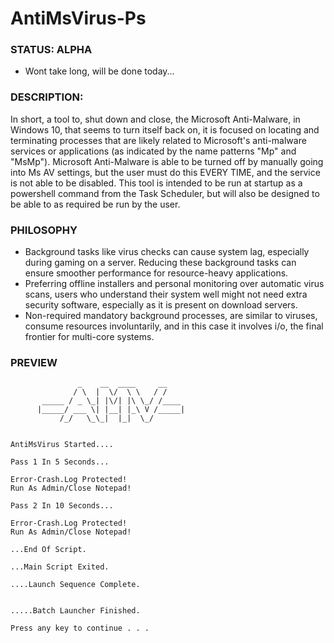 # AntiMsVirus-Ps

### STATUS: ALPHA
- Wont take long, will be done today...

### DESCRIPTION:
In short, a tool to, shut down and close, the Microsoft Anti-Malware, in Windows 10, that seems to turn itself back on, it is focused on locating and terminating processes that are likely related to Microsoft's anti-malware services or applications (as indicated by the name patterns "Mp" and "MsMp"). Microsoft Anti-Malware is able to be turned off by manually going into Ms AV settings, but the user must do this EVERY TIME, and the service is not able to be disabled. This tool is intended to be run at startup as a powershell command from the Task Scheduler, but will also be designed to be able to as required be run by the user. 

### PHILOSOPHY
- Background tasks like virus checks can cause system lag, especially during gaming on a server. Reducing these background tasks can ensure smoother performance for resource-heavy applications.
- Preferring offline installers and personal monitoring over automatic virus scans, users who understand their system well might not need extra security software, especially as it is present on download servers.
- Non-required mandatory background processes, are similar to viruses, consume resources involuntarily, and in this case it involves i/o, the final frontier for multi-core systems.

### PREVIEW
```
               _    __  ____     __
              / \  |  \/  \ \   / /
       _____ / _ \_| |\/| |\ \_/ /____
      |_____/ ___ \| |__| |_\ V /_____|
           /_/   \_\_|  |_|  \_/


AntiMsVirus Started....

Pass 1 In 5 Seconds...

Error-Crash.Log Protected!
Run As Admin/Close Notepad!

Pass 2 In 10 Seconds...

Error-Crash.Log Protected!
Run As Admin/Close Notepad!

...End Of Script.

...Main Script Exited.

....Launch Sequence Complete.


.....Batch Launcher Finished.

Press any key to continue . . .

```
